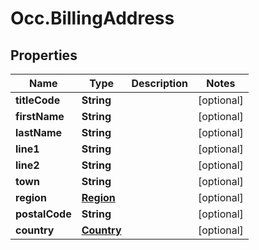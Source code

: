 # Occ.BillingAddress

## Properties
Name | Type | Description | Notes
------------ | ------------- | ------------- | -------------
**titleCode** | **String** |  | [optional] 
**firstName** | **String** |  | [optional] 
**lastName** | **String** |  | [optional] 
**line1** | **String** |  | [optional] 
**line2** | **String** |  | [optional] 
**town** | **String** |  | [optional] 
**region** | [**Region**](Region.md) |  | [optional] 
**postalCode** | **String** |  | [optional] 
**country** | [**Country**](Country.md) |  | [optional] 


